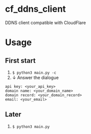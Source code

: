 # cf_ddns_client
DDNS client compatible with CloudFlare

# Usage
## First start
1. `$ python3 main.py -c`
2. ↓ Answer the dialogue
```
api key: <your_api_key>
domain name: <your_domain_name>
domain record: <your_domain_record>
email: <your_email>
```

## Later
1. `$ python3 main.py`
